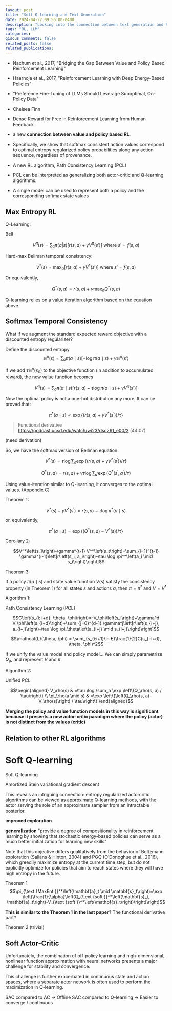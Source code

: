 ```yaml
---
layout: post
title: "Soft Q-learning and Text Generation"
date: 2024-04-22 09:56:00-0400
description: "Looking into the connection between text generation and RL"
tags: "RL, LLM"
categories:
giscus_comments: false
related_posts: false
related_publications: 
---
```


- Nachum et al., 2017, "Bridging the Gap Between Value and Policy Based Reinforcement Learning"
- Haarnoja et al., 2017, "Reinforcement Learning with Deep Energy-Based Policies"

- "Preference Fine-Tuning of LLMs Should Leverage Suboptimal, On-Policy Data"
- Chelsea Finn
- Dense Reward for Free in Reinforcement Learning from Human Feedback

- a new **connection between value and policy based RL**.

- Specifically, we show that softmax consistent action values correspond to optimal entropy regularized policy probabilities along any action sequence, regardless of provenance.

- A new RL algorithm, Path Consistency Learning (PCL)

- PCL can be interpreted as generalizing both actor-critic and Q-learning algorithms.

- A single model can be used to represent both a policy and the corresponding softmax state values

## Max Entropy RL

Q-Learning:

Bell

$$V^\pi (s)=\sum_a \pi(a|s) [r(s, a) + \gamma V^\pi (s') ]\text{ where } s'=f(s, a)$$

Hard-max Bellman temporal consistency:

$$V^*(s)=\max_a [r(s, a) + \gamma V^* (s') ]\text{ where } s'=f(s, a)$$

Or equivalently,

$$Q^*(s, a)=r(s, a) + \gamma \max_a Q^*(s, a)$$

Q-learning relies on a value iteration algorithm based on the equation above.

## Softmax Temporal Consistency

What if we augment the standard expected reward objective with a discounted entropy regularizer?

Define the discounted entropy 
$$\mathbb H^{\pi}(s) = \sum_a \pi (a\mid s)[-\log \pi(a\mid s) + \gamma \mathbb{H}^\pi (s')$$ 

If we add $\tau\mathbb{H}^\pi (s_0)$ to the objective function (in addition to accumulated reward), the new value function becomes

$$V^\pi (s) = \sum_a \pi(a\mid s)[r(s,a) - \tau \log \pi(a\mid s) + \gamma V^\pi (s') ]$$

Now the optimal policy is not a one-hot distribution any more. It can be proved that:

$$\pi^*(a \mid s) \propto \exp \left\{\left(r(s, a)+\gamma V^*\left(s^{\prime}\right)\right) / \tau\right\}$$

> Functional derivative
> https://podcast.ucsd.edu/watch/wi23/dsc291_e00/2 (44:07)


(need derivation)

So, we have the softmax version of Bellman equation.

$$V^*(s)=\tau \log \sum_a \exp \left\{\left(r(s, a)+\gamma V^*\left(s^{\prime}\right)\right) / \tau\right\}$$

$$Q^*(s, a)=r(s, a)+\gamma \tau \log \sum_{a^{\prime}} \exp \left(Q^*\left(s^{\prime}, a^{\prime}\right) / \tau\right)$$

Using value-iteration similar to Q-learning, it converges to the optimal values. (Appendix C)

Theorem 1: 

$$V^*(s)-\gamma V^*\left(s^{\prime}\right)=r(s, a)-\tau \log \pi^*(a \mid s)$$

or, equivalently,

$$\pi^*(a \mid s)=\exp \left\{\left(Q^*(s, a)-V^*(s)\right) / \tau\right\}$$


Corollary 2:

$$V^*\left(s_1\right)-\gamma^{t-1} V^*\left(s_t\right)=\sum_{i=1}^{t-1} \gamma^{i-1}\left[r\left(s_i, a_i\right)-\tau \log \pi^*\left(a_i \mid s_i\right)\right]$$



Theorem 3:

If a policy $π(a\mid s)$ and state value function $V (s)$ satisfy the consistency property (in Theorem 1) for all states $s$ and actions $a$, then $π = π^*$ and $V = V^*$

Algorithm 1:

Path Consistency Learning (PCL)

$$C\left(s_{i: i+d}, \theta, \phi\right)=-V_\phi\left(s_i\right)+\gamma^d V_\phi\left(s_{i+d}\right)+\sum_{j=0}^{d-1} \gamma^j\left[r\left(s_{i+j}, a_{i+j}\right)-\tau \log \pi_\theta\left(a_{i+j} \mid s_{i+j}\right)\right]$$

$$\mathcal{L}(\theta, \phi) = \sum_{s_{i:i+1}\in E}\frac{1}{2}C(s_{i:i+d}, \theta, \phi)^2$$

If we unify the value model and policy model... We can simply parametrize $Q_\rho$, and represent $V$ and $\pi$.

Algorithm 2:

Unified PCL

$$\begin{aligned}
V_\rho(s) & =\tau \log \sum_a \exp \left\{Q_\rho(s, a) / \tau\right\} \\
\pi_\rho(a \mid s) & =\exp \left\{\left(Q_\rho(s, a)-V_\rho(s)\right) / \tau\right\}
\end{aligned}$$

**Merging the policy and value function models in this way is significant because it presents a new actor-critic paradigm where the policy (actor) is not distinct from the values (critic)**

## Relation to other RL algorithms





# Soft Q-learning
Soft Q-learning

Amortized Stein variational gradient descent

This reveals an intriguing connection: entropy regularized actorcritic algorithms can be viewed as approximate Q-learning methods, with the actor serving the role of an approximate sampler from an intractable posterior.

**improved exploration**

**generalization** "provide a degree of compositionality in reinforcement learning by showing that stochastic energy-based policies can serve as a much better initialization for learning new skills"

Note that this objective differs qualitatively from the behavior of Boltzmann exploration (Sallans & Hinton, 2004) and PGQ (O’Donoghue et al., 2016),
which greedily maximize entropy at the current time step,
but do not explicitly optimize for policies that aim to reach
states where they will have high entropy in the future. 


Theorem 1
$$\pi_{\text {MaxEnt }}^*\left(\mathbf{a}_t \mid \mathbf{s}_t\right)=\exp \left(\frac{1}{\alpha}\left(Q_{\text {soft }}^*\left(\mathbf{s}_t, \mathbf{a}_t\right)-V_{\text {soft }}^*\left(\mathbf{s}_t\right)\right)\right)$$

**This is similar to the Theorem 1 in the last paper?**
The functional derivative part?

Theorem 2 (trivial)

## Soft Actor-Critic

Unfortunately, the combination of off-policy learning and high-dimensional, nonlinear
function approximation with neural networks presents a major challenge for stability and convergence.

This challenge is further exacerbated in continuous state and action spaces, where a separate actor network is often used to perform the maximization in Q-learning.

SAC compared to AC -> Offline
SAC compared to Q-learning -> Easier to converge / continuous